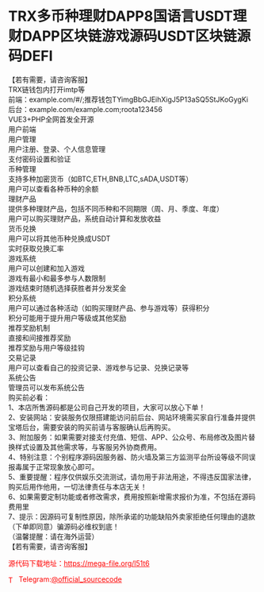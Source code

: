 # TRX多币种理财DAPP8国语言USDT理财DAPP区块链游戏源码USDT区块链源码DEFI

【若有需要，请咨询客服】<br>TRX链钱包内打开imtp等<br>前端：example.com/#/;推荐钱包TYimgBbGJEihXigJ5P13aSQ5StJKoGygKi<br>后台：example.com/example.com;roota123456<br>VUE3+PHP全网首发全开源<br>用户前端<br>用户管理<br>用户注册、登录、个人信息管理<br>支付密码设置和验证<br>币种管理<br>支持多种加密货币（如BTC,ETH,BNB,LTC,sADA,USDT等）<br>用户可以查看各种币种的余额<br>理财产品<br>提供多种理财产品，包括不同币种和不同期限（周、月、季度、年度）<br>用户可以购买理财产品，系统自动计算和发放收益<br>货币兑换<br>用户可以将其他币种兑换成USDT<br>实时获取兑换汇率<br>游戏系统<br>用户可以创建和加入游戏<br>游戏有最小和最多参与人数限制<br>游戏结束时随机选择获胜者并分发奖金<br>积分系统<br>用户可以通过各种活动（如购买理财产品、参与游戏等）获得积分<br>积分可能用于提升用户等级或其他奖励<br>推荐奖励机制<br>直接和间接推荐奖励<br>推荐奖励与用户等级挂钩<br>交易记录<br>用户可以查看自己的投资记录、游戏参与记录、兑换记录等<br>系统公告<br>管理员可以发布系统公告<br>购买前必看：<br>1、本店所售源码都是公司自己开发的项目，大家可以放心下单！<br>2、安装网站：安装服务仅限搭建能访问前后台、网站环境需买家自行准备并提供宝塔后台，需要安装的购买前请与客服确认后再购买。<br>3、附加服务：如果需要对接支付充值、短信、APP、公众号、布局修改及图片替换样式设置及其他需求等，与客服另外协商费用。<br>4、特别注意：个别程序源码因服务器、防火墙及第三方监测平台所设等级不同误报毒属于正常现象放心即可。<br>5、重要提醒：程序仅供娱乐交流测试，请勿用于非法用途，不得违反国家法律，购买后用作他用，一切法律责任与本店无关！<br>6、如果需要定制功能或者修改需求，费用按照新增需求报价为准，不包括在源码费用里<br>7、提示：因源码可复制性原因，除所承诺的功能缺陷外卖家拒绝任何理由的退款（下单即同意）骗源码必维权到底！<br>（温馨提醒：请在海外运营）<br>【若有需要，请咨询客服】<br>


<p style="color: red;">源代码下载地址：<a href="https://mega-file.org/l51t6" style="color: red;">https://mega-file.org/l51t6</a></p><p style="color: red;"><img src="https://cdn-icons-png.flaticon.com/512/2111/2111646.png" alt="Telegram Icon" style="width: 16px; vertical-align: middle; margin-right: 5px;">Telegram:<a href="https://t.me/official_sourcecode" style="color: red;">@official_sourcecode</a></p>